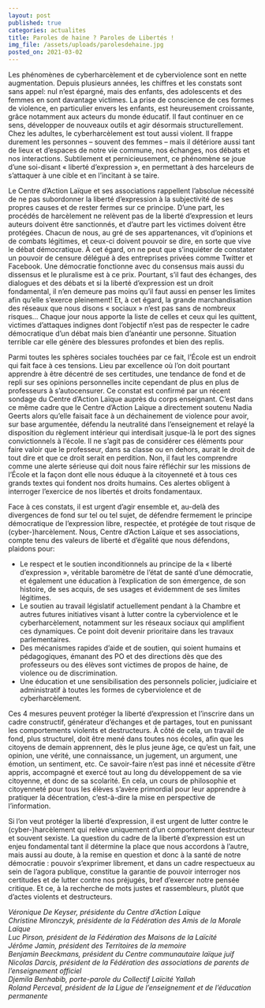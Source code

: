 ```yaml
---
layout: post
published: true
categories: actualites
title: Paroles de haine ? Paroles de Libertés !
img_file: /assets/uploads/parolesdehaine.jpg
posted_on: 2021-03-02
---
```

Les phénomènes de cyberharcèlement et de cyberviolence sont en nette augmentation. Depuis plusieurs années, les chiffres et les constats sont sans appel: nul n’est épargné, mais des enfants, des adolescents et des femmes en sont davantage victimes. La prise de conscience de ces formes de violence, en particulier envers les enfants, est heureusement croissante, grâce notamment aux acteurs du monde éducatif. Il faut continuer en ce sens, développer de nouveaux outils et agir désormais structurellement. Chez les adultes, le cyberharcèlement est tout aussi violent. Il frappe durement les personnes – souvent des femmes – mais il détériore aussi tant de lieux et d’espaces de notre vie commune, nos échanges, nos débats et nos interactions. Subtilement et pernicieusement, ce phénomène se joue d’une soi-disant « liberté d’expression », en permettant à des harceleurs de s’attaquer à une cible et en l’incitant à se taire.

Le Centre d’Action Laïque et ses associations rappellent l’absolue nécessité de ne pas subordonner la liberté d’expression à la subjectivité de ses propres causes et de rester fermes sur ce principe. D’une part, les procédés de harcèlement ne relèvent pas de la liberté d’expression et leurs auteurs doivent être sanctionnés, et d’autre part les victimes doivent être protégées. Chacun de nous, au gré de ses appartenances, vit d’opinions et de combats légitimes, et ceux-ci doivent pouvoir se dire, en sorte que vive le débat démocratique. À cet égard, on ne peut que s’inquiéter de constater un pouvoir de censure délégué à des entreprises privées comme Twitter et Facebook. Une démocratie fonctionne avec du consensus mais aussi du dissensus et le pluralisme est à ce prix. Pourtant, s’il faut des échanges, des dialogues et des débats et si la liberté d’expression est un droit fondamental, il n’en demeure pas moins qu’il faut aussi en penser les limites afin qu’elle s’exerce pleinement! Et, à cet égard, la grande marchandisation des réseaux que nous disons « sociaux » n’est pas sans de nombreux risques… Chaque jour nous apporte la liste de celles et ceux qui les quittent, victimes d’attaques indignes dont l’objectif n’est pas de respecter le cadre démocratique d’un débat mais bien d’anéantir une personne. Situation terrible car elle génère des blessures profondes et bien des replis.

Parmi toutes les sphères sociales touchées par ce fait, l’École est un endroit qui fait face à ces tensions. Lieu par excellence où l’on doit pourtant apprendre à être décentré de ses certitudes, une tendance de fond et de repli sur ses opinions personnelles incite cependant de plus en plus de professeurs à s’autocensurer. Ce constat est confirmé par un récent sondage du Centre d’Action Laïque auprès du corps enseignant. C’est dans ce même cadre que le Centre d’Action Laïque a directement soutenu Nadia Geerts alors qu’elle faisait face à un déchainement de violence pour avoir, sur base argumentée, défendu la neutralité dans l’enseignement et relayé la disposition du règlement intérieur qui interdisait jusque-là le port des signes convictionnels à l’école. Il ne s’agit pas de considérer ces éléments pour faire valoir que le professeur, dans sa classe ou en dehors, aurait le droit de tout dire et que ce droit serait en perdition. Non, il faut les comprendre comme une alerte sérieuse qui doit nous faire réfléchir sur les missions de l’École et la façon dont elle nous éduque à la citoyenneté et à tous ces grands textes qui fondent nos droits humains. Ces alertes obligent à interroger l’exercice de nos libertés et droits fondamentaux.

Face à ces constats, il est urgent d’agir ensemble et, au-delà des divergences de fond sur tel ou tel sujet, de défendre fermement le principe démocratique de l’expression libre, respectée, et protégée de tout risque de (cyber-)harcèlement. Nous, Centre d’Action Laïque et ses associations, compte tenu des valeurs de liberté et d’égalité que nous défendons, plaidons pour:

* Le respect et le soutien inconditionnels au principe de la « liberté d’expression », véritable baromètre de l’état de santé d’une démocratie, et également une éducation à l’explication de son émergence, de son histoire, de ses acquis, de ses usages et évidemment de ses limites légitimes.
* Le soutien au travail législatif actuellement pendant à la Chambre et autres futures initiatives visant à lutter contre la cyberviolence et le cyberharcèlement, notamment sur les réseaux sociaux qui amplifient ces dynamiques. Ce point doit devenir prioritaire dans les travaux parlementaires.
* Des mécanismes rapides d’aide et de soutien, qui soient humains et pédagogiques, émanant des PO et des directions dès que des professeurs ou des élèves sont victimes de propos de haine, de violence ou de discrimination.
* Une éducation et une sensibilisation des personnels policier, judiciaire et administratif à toutes les formes de cyberviolence et de cyberharcèlement.

Ces 4 mesures peuvent protéger la liberté d’expression et l’inscrire dans un cadre constructif, générateur d’échanges et de partages, tout en punissant les comportements violents et destructeurs. À côté de cela, un travail de fond, plus structurel, doit être mené dans toutes nos écoles, afin que les citoyens de demain apprennent, dès le plus jeune âge, ce qu’est un fait, une opinion, une vérité, une connaissance, un jugement, un argument, une émotion, un sentiment, etc. Ce savoir-faire n’est pas inné et nécessite d’être appris, accompagné et exercé tout au long du développement de sa vie citoyenne, et donc de sa scolarité. En cela, un cours de philosophie et citoyenneté pour tous les élèves s’avère primordial pour leur apprendre à pratiquer la décentration, c’est-à-dire la mise en perspective de l’information.

Si l’on veut protéger la liberté d’expression, il est urgent de lutter contre le (cyber-)harcèlement qui relève uniquement d’un comportement destructeur et souvent sexiste. La question du cadre de la liberté d’expression est un enjeu fondamental tant il détermine la place que nous accordons à l’autre, mais aussi au doute, à la remise en question et donc à la santé de notre démocratie : pouvoir s’exprimer librement, et dans un cadre respectueux au sein de l’agora publique, constitue la garantie de pouvoir interroger nos certitudes et de lutter contre nos préjugés, bref d’exercer notre pensée critique. Et ce, à la recherche de mots justes et rassembleurs, plutôt que d’actes violents et destructeurs.

*Véronique De Keyser, présidente du Centre d’Action Laïque\
Christine Mironczyk, présidente de la Fédération des Amis de la Morale Laïque\
Luc Pirson, président de la Fédération des Maisons de la Laïcité\
Jérôme Jamin, président des Territoires de la memoire\
Benjamin Beeckmans, président du Centre communautaire laïque juif\
Nicolas Darcis, président de la Fédération des associations de parents de l’enseignement officiel\
Djemila Benhabib, porte-parole du Collectif Laïcité Yallah\
Roland Perceval, président de la Ligue de l’enseignement et de l’éducation permanente*